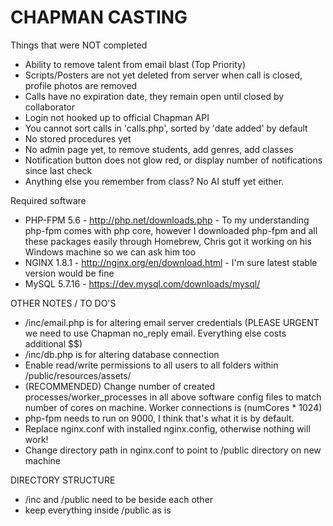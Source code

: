 # CHAPMAN CASTING

Things that were NOT completed

- Ability to remove talent from email blast (Top Priority)
- Scripts/Posters are not yet deleted from server when call is closed, profile photos are removed
- Calls have no expiration date, they remain open until closed by collaborator
- Login not hooked up to official Chapman API
- You cannot sort calls in 'calls.php', sorted by 'date added' by default
- No stored procedures yet
- No admin page yet, to remove students, add genres, add classes
- Notification button does not glow red, or display number of notifications since last check
- Anything else you remember from class? No AI stuff yet either.

Required software

- PHP-FPM 5.6 - http://php.net/downloads.php - To my understanding php-fpm comes with php core, however I downloaded php-fpm and all these packages easily through Homebrew, Chris got it working on his Windows machine so we can ask him too
- NGINX 1.8.1 - http://nginx.org/en/download.html - I'm sure latest stable version would be fine
- MySQL 5.7.16 - https://dev.mysql.com/downloads/mysql/

OTHER NOTES / TO DO'S

- /inc/email.php is for altering email server credentials (PLEASE URGENT we need to use Chapman no_reply email. Everything else costs additional $$)
- /inc/db.php is for altering database connection
- Enable read/write permissions to all users to all folders within /public/resources/assets/
- (RECOMMENDED) Change number of created processes/worker_processes in all above software config files to match number of cores on machine. Worker connections is (numCores * 1024)
- php-fpm needs to run on 9000, I think that's what it is by default.
- Replace nginx.conf with installed nginx.config, otherwise nothing will work!
- Change directory path in nginx.conf to point to /public directory on new machine

DIRECTORY STRUCTURE

- /inc and /public need to be beside each other
- keep everything inside /public as is

